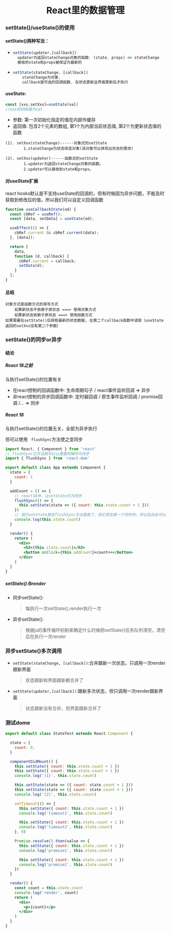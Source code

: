 <center><h1>React里的数据管理</h1></center>

### setState()/useState()的使用

#### setState()两种写法：

- ```javascript
  setState(updater,[callback])
    updater为返回stateChange对象的函数: (state, props) => stateChange
    接收的state和props被保证为最新的
  ```

- ```javascript
  setState(stateChange, [callback])
      stateChange为对象,
      callback是可选的回调函数, 在状态更新且界面更新后才执行
  ```

#### useState:

```jsx
const [xxx,setXxx]=useState(val)
//xxx的初始值为val
```

- 参数: 第一次初始化指定的值在内部作缓存
- 返回值: 包含2个元素的数组, 第1个为内部当前状态值, 第2个为更新状态值的函数

```
(1). setXxx(stateChange)------对象式的setState
        1.stateChange为状态改变对象(该对象可以体现出状态的更改)
				
(2). setXxx(updater)------函数式的setState
        1.updater为返回stateChange对象的函数。
        2.updater可以接收到state和props。
```

#### 对useState扩展

react hooks默认是不支持useState的回调的，但有时候因为异步问题，不能及时获取到修改后的值，所以我们可以自定义回调函数

```jsx
function useCallbackState(od) {
  const cbRef = useRef();
  const [data, setData] = useState(od);

  useEffect(() => {
    cbRef.current && cbRef.current(data);
  }, [data]);

  return [
    data,
    function (d, callback) {
      cbRef.current = callback;
      setData(d);
    }
  ];
}
```

#### 总结

    对象方式是函数方式的简写方式
        如果新状态不依赖于原状态 ===> 使用对象方式
        如果新状态依赖于原状态 ===> 使用函数方式
    如果需要在setState()后获取最新的状态数据, 在第二个callback函数中读取（useState返回的setXxx没有第二个参数）

### setState()的同步or异步

#### 结论

##### React 18之前

与执行setState()的位置有关

- 在react控制的回调函数中: 生命周期勾子 / react事件监听回调  => 异步
- 非react控制的异步回调函数中: 定时器回调 / 原生事件监听回调 / promise回调 /... => 同步

##### React 18

与执行setState()的位置无关，全部为异步执行

但可以使用 ` flushSync`方法使之变同步

```jsx
import React, { Component } from 'react'
// flushSync它方法就可以让里面的操作为同步
import { flushSync } from 'react-dom'

export default class App extends Component {
  state = {
    count: 1
  }

  addCount = () => {
    // react18中，让setState它为同步
    flushSync(() => {
      this.setState(state => ({ count: this.state.count + 1 }))
    })
    // 因为setState放在flushSync方法里面了，则它现在是一个同步的，所以在此处可以得到最新的数据
    console.log(this.state.count)
  }

  render() {
    return (
      <div>
        <h3>{this.state.count}</h3>
        <button onClick={this.addCount}>count++</button>
      </div>
    )
  }
}
```

##### setState()与render

- 同步setState():

  > 每执行一次setState(),render执行一次

- 异步setState():

  > 根据js的事件循环机制来确定什么时候把setState()任务队列清空，清空后在执行一次render

### 异步setState()多次调用

- `setState(stateChange, [callback])`:合并跟新一次状态，只调用一次render跟新界面

  > 状态跟新和界面跟新都合并了

- `setState(updater,[callback])`:跟新多次状态，但只调用一次render跟新界面

  > 状态跟新没有合并，但界面跟新合并了

### 测试dome

```jsx
export default class StateTest extends React.Component {

  state = {
    count: 0,
  }

  componentDidMount() {
    this.setState({ count: this.state.count + 1 })
    this.setState({ count: this.state.count + 1 })
    console.log('[1]', this.state.count) 

    this.setState(state => ({ count: state.count + 1 }))
    this.setState(state => ({ count: state.count + 1 }))
    console.log('[2]', this.state.count) 

    setTimeout(() => {
      this.setState({ count: this.state.count + 1 })
      console.log('timeout1', this.state.count) 

      this.setState({ count: this.state.count + 1 })
      console.log('timeout2', this.state.count) 
    }, 0)

    Promise.resolve().then(value => {
      this.setState({ count: this.state.count + 1 })
      console.log('promise1', this.state.count)  

      this.setState({ count: this.state.count + 1 })
      console.log('promise2', this.state.count) 
    })
  }

  render() {
    const count = this.state.count
    console.log('render', count)  
    return (
      <div>
        <p>{count}</p>
      </div>
    )
  }
}
```